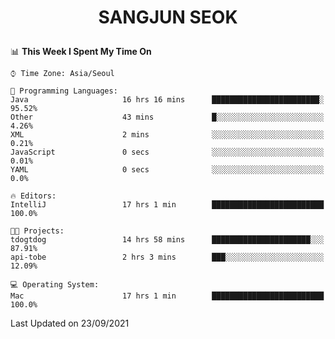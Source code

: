 <h1>
 <p align="center">
   SANGJUN SEOK
 </p>
</h1>

<!--START_SECTION:waka-->
📊 **This Week I Spent My Time On** 

```text
⌚︎ Time Zone: Asia/Seoul

💬 Programming Languages: 
Java                     16 hrs 16 mins      ████████████████████████░   95.52% 
Other                    43 mins             █░░░░░░░░░░░░░░░░░░░░░░░░   4.26% 
XML                      2 mins              ░░░░░░░░░░░░░░░░░░░░░░░░░   0.21% 
JavaScript               0 secs              ░░░░░░░░░░░░░░░░░░░░░░░░░   0.01% 
YAML                     0 secs              ░░░░░░░░░░░░░░░░░░░░░░░░░   0.0%

🔥 Editors: 
IntelliJ                 17 hrs 1 min        █████████████████████████   100.0%

🐱‍💻 Projects: 
tdogtdog                 14 hrs 58 mins      ██████████████████████░░░   87.91% 
api-tobe                 2 hrs 3 mins        ███░░░░░░░░░░░░░░░░░░░░░░   12.09%

💻 Operating System: 
Mac                      17 hrs 1 min        █████████████████████████   100.0%

```


 Last Updated on 23/09/2021
<!--END_SECTION:waka-->
